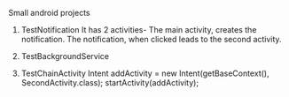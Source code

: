 Small android projects

1) TestNotification
It has 2 activities-
The main activity, creates the notification.
The notification, when clicked leads to the second activity.

2) TestBackgroundService

3) TestChainActivity
Intent addActivity = new Intent(getBaseContext(), SecondActivity.class);
startActivity(addActivity);

